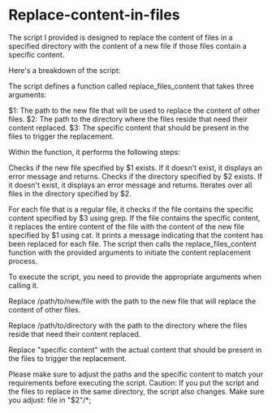 # Replace-content-in-files
The script I provided is designed to replace the content of files in a specified directory with the content of a new file if those files contain a specific content.

Here's a breakdown of the script:

The script defines a function called replace_files_content that takes three arguments:

$1: The path to the new file that will be used to replace the content of other files.
$2: The path to the directory where the files reside that need their content replaced.
$3: The specific content that should be present in the files to trigger the replacement.

Within the function, it performs the following steps:

Checks if the new file specified by $1 exists. If it doesn't exist, it displays an error message and returns.
Checks if the directory specified by $2 exists. If it doesn't exist, it displays an error message and returns.
Iterates over all files in the directory specified by $2.

For each file that is a regular file, it checks if the file contains the specific content specified by $3 using grep.
If the file contains the specific content, it replaces the entire content of the file with the content of the new file specified by $1 using cat.
It prints a message indicating that the content has been replaced for each file.
The script then calls the replace_files_content function with the provided arguments to initiate the content replacement process.

To execute the script, you need to provide the appropriate arguments when calling it.


Replace /path/to/new/file with the path to the new file that will replace the content of other files. 

Replace /path/to/directory with the path to the directory where the files reside that need their content replaced. 

Replace "specific content" with the actual content that should be present in the files to trigger the replacement.

Please make sure to adjust the paths and the specific content to match your requirements before executing the script.
Caution: If you put the script and the files to replace in the same directory, the script also changes. Make sure you adjust: file in "$2"/*;
